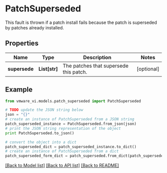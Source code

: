 # PatchSuperseded

This fault is thrown if a patch install fails because the patch is superseded by patches already installed. 

## Properties
Name | Type | Description | Notes
------------ | ------------- | ------------- | -------------
**supersede** | **List[str]** | The patches that supersede this patch.  | [optional] 

## Example

```python
from vmware_vi.models.patch_superseded import PatchSuperseded

# TODO update the JSON string below
json = "{}"
# create an instance of PatchSuperseded from a JSON string
patch_superseded_instance = PatchSuperseded.from_json(json)
# print the JSON string representation of the object
print PatchSuperseded.to_json()

# convert the object into a dict
patch_superseded_dict = patch_superseded_instance.to_dict()
# create an instance of PatchSuperseded from a dict
patch_superseded_form_dict = patch_superseded.from_dict(patch_superseded_dict)
```
[[Back to Model list]](../README.md#documentation-for-models) [[Back to API list]](../README.md#documentation-for-api-endpoints) [[Back to README]](../README.md)


